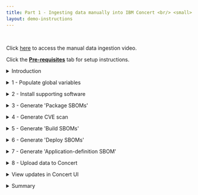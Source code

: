 ```yaml
---
title: Part 1 - Ingesting data manually into IBM Concert <br/> <small> <i> Tech Sales enablement </i> </small>
layout: demo-instructions
---
```


<span id="top"></span>

<br/> 

Click <a href="https://ibm.seismic.com/app?ContentId=24a980e9-bc75-427d-b341-bce2db2e771f#/doccenter/f6bc8873-d580-4ee8-a903-[…]0-a4ab-4913-a193-2cfef77d0f34/grid/" target="_blank" rel="noreferrer">here</a> to access the manual data ingestion video.

Click the [**Pre-requisites**](pre-requisites) tab for setup instructions.

<details markdown="1">

<summary>Introduction</summary>

In this demo, we’ll show how to ingest data manually into IBM Concert. 

We will walk through the manual process to help understand the details of how Concert works and the different types of data and formats that Concert supports. 

For our demo, we’ll use the Quote of the Day (QotD) application, which consists of 10 microservices. The final result will showcase a populated Concert Arena view with all the underlying components of the application and the prioritized CVEs.

<br/>

</details>

<p/>

<details markdown="1">

<summary>1 - Populate global variables</summary>

We begin by opening the concert-pm-utils repo code we downloaded in the pre-requisites section and open the **global_environment_variables** file. This file contains all the details of the demo QotD application and its environment.

In a real world PoV, customers will always use a pipeline to ingest data. These variables would be populated automatically from the pipeline.

For this demo, we will need to provide all the data in the global variables file. These variables will be used throughout the demo by the Concert toolkit to generate files for Concert.

<inline-notification text="This demo uses Concert Toolkit V1.0.1."></inline-notification>
<inline-notification text="Line numbers may vary as helper scripts get updated."></inline-notification>

<br/>

### Environment variables used in the QotD application

| **Environment variable** | **Description and code snippet** |
| :--- | :--- | :--- |
| **Platform architecture** | Placeholder <br/> <img src="images/1-1.png" width="825" /> |
| **Containerization platform** | Placeholder <br/> <img src="images/1-2.png" width="725" /> |
| **Demo app name** | Placeholder <br/> <img src="images/1-3.png" width="250" /> |
| **Demo app criticality** | Placeholder <br/> <img src="images/1-4.png" width="250" /> |
| **Demo app repository URL** | Placeholder <br/> <img src="images/1-5.png" width="525" /> |
| **Demo app version** | Placeholder <br/> <img src="images/1-6.png" width="225" /> |
| **Demo app component** | Placeholder <br/> <img src="images/1-7.png" width="375" /> |
| **Demo app repo name** | Placeholder <br/> <img src="images/1-8.png" width="375" /> |
| **Demo app source code repo URL** | Placeholder <br/> <img src="images/1-9.png" width="925" /> |
| **Demo app image URL** | Placeholder <br/> <img src="images/1-10.png" width="550" /> |
| **Demo app image tag** | Placeholder <br/> <img src="images/1-11.png" width="350" /> |
| **Demo app repository branch** | Placeholder <br/> <img src="images/1-12.png" width="350" /> |
| **Demo app access points** | Placeholder <br/> <img src="images/1-13.png" width="1200" /> |
| **Build number** <br/><br/> **Inventroy build number** <br/><br/> **Concert URN prefix** | Placeholder <br/> <img src="images/1-14.png" width="325" /> |
| **Kubernetes platform** <br/><br/> **Environment platform** <br/><br/> **Cluster ID** <br/><br/> **Cluster region** <br/><br/> **Cluster name** <br/><br/> **Cluster namespace** <br/><br/> **Kubernetes platform type** <br/><br/> **Kubernetes platform name** <br/><br/> **Cluster environment platform** | Placeholder <br/> <img src="images/1-15.png" width="375" /> |
| **Business name** <br/><br/> **Business unit name** <br/><br/> **Contact email** <br/><br/> **Contact phone** | Placeholder <br/> <img src="images/1-16.png" width="275" /> |
| **Concert ingestion endpoint** <br/><br/> **Concert ingestion instance ID** <br/><br/> **Concert ingestion token** | Placeholder <br/> <img src="images/1-17.png" width="500" /> |
| **Concert ingestion user** <br/><br/> **Concert ingestion password** | Placeholder <br/> <img src="images/1-18.png" width="525" /> |

<!-- <Show source code for install script> -->

**[Go to top](#top)**

<br/><br/>

</details>

<p/>

<details markdown="1">

<summary>2 - Install supporting software</summary>

To install all supporting software, run the **install_supporting_software** shell script. The script will install the IBM Concert toolkit, Grype, Docker and other software needed for this demo.

To run the install_supporting_software.sh shell script, execute the code in a terminal:

<code class="code-block"> ./install_supporting_software.sh </code>

The shell script will install the following: <br/>

| **Software** | **Description** |
| :--- | :--- |
| **IBM Concert toolkit** | Framework required to generate SBOMs and interact with IBM Concert APIs |
| **grype** | Vulnerability scanner for container images and filesystems |
| **Syft** | Tool for generating SBOMs from container images and filesystems |
| **cdxgen** | Tool required to generate CycloneDX SBOMs for various programming languages |
| **Python3** and **pip3** | Essential for running Python scripts and managing Python packages |
| **Homebrew** | Package manager for macOS that simplifies the installation, updating and management of software and libraries |
| **Node.js** | Required to enable the execution of JavaScript code server-side and the development of scalable network applications |
| **nvm** | Enable you to manage multiple versions of Node.js, making it easy to switch between different versions for various projects and development environments |
| **rpm** | Needed for installing certain packages like Syft |
| **Gradle** | Open-source build automation tool that streamlines the building, testing and deployment of software projects with its flexible and powerful capabilities |
| **jq** | Lightweight and flexible command-line JSON processor, essential for parsing, manipulating and transforming JSON data |
| **Bazel** | Powerful build and test tool that automates the process of compiling and testing large codebases efficiently |
| **GitHub CLI** | Tool for managing GitHub repositories from the command line |
| **Docker** | Platform for running and deploying containers and applications |

<img src="images/2-1.png" width="600" />

### Set up system paths

1. Update the system path and configure Git. Homebrew usually adds itself to the PATH automatically. However, if it doesn’t, you can add it manually: <br/><br/> <code class="code-block"> nano ~/.zshrc  # For zsh <br/> # or <br/> nano ~/.bash_profile  # For bash </code>

2. For users running macOS versions prior to Big Sur, you can set the Homebrew installation directory with the following command. Please add this line to your .zshrc or .bash_profile: <br/><br/> <code class="code-block"> export PATH="/usr/local/bin:/usr/local/sbin:$PATH" </code>

3. For users running macOS macOS versions Big Sur and later, the Homebrew installation directory is /opt/homebrew: <br/><br/> <code class="code-block"> export PATH="/opt/homebrew/bin:/opt/homebrew/sbin:$PATH" </code>

4. Homebrew usually handles this automatically, but to ensure Gradle is included in your PATH. For users running macOS versions prior to Big Sur, this can be done by adding the command below to your .zshrc or .bash_profile: <br/><br/> <code class="code-block"> export PATH="/usr/local/opt/gradle/bin:$PATH" </code>

5. For users running macOS versions Big Sur and later, use the command below: <br/><br/> <code class="code-block"> export PATH="/opt/homebrew/opt/gradle/bin:$PATH" </code>

6. Homebrew usually handles this automatically, but to ensure Bazel is included in your PATH. For users running macOS versions prior to Big Sur, this can be done by adding the command below to your .zshrc or .bash_profile: <br/><br/> <code class="code-block"> export PATH="/usr/local/bin:$PATH" </code>

7. For users running macOS versions Big Sur and later, use the command below: <br/><br/> <code class="code-block"> export PATH="/opt/homebrew/bin:$PATH" </code>

8. Apply changes: <br/><br/> <code class="code-block"> source ~/.zshrc  # For zsh <br/> # or <br/> source ~/.bash_profile  # For bash </code>

9. Configure Git: <br/><br/> <code class="code-block"> git config --global user.name "Your Name" <br/> git config --global user.email "your.email@ibm.com" </code>

**[Go to top](#top)**

<br/><br/>

</details>

<p/>

<details markdown="1">

<summary>3 - Generate 'Package SBOMs'</summary>

This slide shows the two variations of SBOMs that IBM Concert ingests.
<br/> <img src="images/sboms.jpeg" width="600" />

On the left, we see that Concert ingests the industry standard CycloneDX SBOM generated by various tools like CycloneDX, Syft and cdxgen. These SBOMs are called Package SBOMs.

On the right, we see that Concert also ingests SBOMs that are specific to Concert. These SBOMs are extenstions of the CycloneDX format and are customized for Concert. These SBOMs are called ‘Concert-defined’ SBOMs.

The first SBOM file is the Package SBOM. This SBOM provides an inventory of what’s in the software packages. Concert ingests two types of package SBOMs, one that scans the the source code and the second that scans the images.

<!-- <show section in script where toolkit image is pulled> -->

We will use the IBM Concert Toolkit (v1.0.1) to generate both types of package SBOMs.

<img src="images/3-1.png" width="800" />

<!-- <show section in script where code scan is called> -->

The code scan command in the Concert toolkit uses **cdxgen** to analyze the codebase, identifying all software packages and dependencies.

<img src="images/3-2.png" width="800" />

<!-- <show section in script where image scan is called> -->

The image scan command in the toolkit uses an open source tool called **Syft** to analyze the packages and operating system details in the containerized image.

In both cases, the toolkit generates a JSON file in standard CycloneDX format.

To execute both tasks we will run the **generate_package_sbom.sh** shell script: <br/><br/> <code class="code-block"> ./generate_package_sbom.sh </code>

The output of this command will be an image-scan SBOM and a code-scan SBOM file for each microservice.

<!-- <show generated package SBOM files on the computer> -->

<img src="images/3-3.png" width="600" />

<img src="images/3-4.png" width="1000" />

**[Go to top](#top)**

<br/><br/>

</details>

<p/>

<details markdown="1">

<summary>4 - Generate CVE scan</summary>

Next, we use an open source tool called **Grype** to conduct a vulnerability scan by analyzing container images. However, customers can use any image scanning tool like Prisma Cloud's Twistlock or Aqua Security's Trivvy.

<inline-notification text="The Concert toolkit does not contain any commands for generating CVE scan files."></inline-notification>

This process is carried out by executing the **generate_cve_csv_file.sh** shell script: <br/><br/> <code class="code-block"> ./generate_cve_csv_file.sh </code>

The output of this command will be a CVE file in CSV format for each microservice image in the application.

<inline-notification text="Concert accepts CSV files in a specific column format. Use the provided template to ensure the output file is generated with the correct CSV headers."></inline-notification>

<!-- <show CVE scans generated on the computer> -->

<img src="images/4-1.png" width="800" />

<img src="images/4-2.png" width="800" />

One CSV scan file should be generated for every microservice image in our QotD application.

**[Go to top](#top)**

<br/><br/>

</details>

<p/>

<details markdown="1">

<summary>5 - Generate 'Build SBOMs'</summary>

IBM concert ingests custom SBOM files called ConcertDef. These are an extension of the CycloneDX format. The three concert-defined SBOMs are called: Build, Deploy, and Application Definition.

Let’s start with the Build SBOM.

We will use the toolkit to generate the build SBOM file, which is a detailed inventory that includes information about the libraries, frameworks, tools, and other dependencies that were used to build the software application.

<!-- <show script where build-sbom command is called> -->

This process is carried out by executing the **generate_build_sbom.sh** shell script: <br/><br/> <code class="code-block"> ./generate_build_sbom.sh </code>

For each microservice image of the target application, a Build SBOM will be generated in the ./toolkit-data directory.
<br/> <img src="images/5-1.png" width="500" />

<!-- <show files in toolkit data directory> -->

<!-- <open one build sbom> -->

For each individual microservice, a Build SBOM provides an inventory of: <br/>
1. Associated images and their versions <br/> <img src="images/5-2.png" width="900" /> <br/><br/>
2. Repositories and their branches <br/> <img src="images/5-3.png" width="600" />

**[Go to top](#top)**

<br/><br/>

</details>

<p/>

<details markdown="1">

<summary>6 - Generate 'Deploy SBOMs'</summary>

The next step involves using the toolkit to generate the deploy SBOM file where the public and private access points are defined. The deploy SBOM focuses on the software as it is actually deployed in a specific environment, including any environment-specific configurations or dependencies.

<!-- <show script where deploy-sbom command is called> -->

This process is carried out by executing the generate_deploy_sbom.sh shell script: <br/><br/> <code class="code-block"> ./generate_deploy_sbom.sh </code>

For each pair of microservice and environment defined for the target application, a deploy SBOM will be generated in the ./toolkit-data directory. 

<!-- <show toolkit-data directory where SBOMs are generated (14)> --> 

involves using the toolkit to generate the Application Definition SBOM file, which is a detailed record of all elements involved in the application, from its core components to external dependencies, configuration settings, and runtime environments.
<br/> <img src="images/6-1.png" width="500" />

For each combination of microservice and environment, a Deploy SBOM provides an inventory of: <br/> 
1. Access points <br/> <img src="images/6-2.png" width="650" /> <br/><br/>
2. External dependencies <br/> <img src="images/6-3.png" width="450" />

**[Go to top](#top)**

<br/><br/>

</details>

<p/>

<details markdown="1">

<summary>7 - Generate 'Application-definition SBOM'</summary>

The last SBOM to be generated is the Application definition SBOM. This SBOM is where the application criticality is defined. As mentioned earlier the application criticality plays a significant role in Concert’s calculation of risk prioritization and recommendations.

<!-- <show script where app-definition command is called> -->

This process is carried out by executing the **generate_app_def.sh** shell script: <br/><br/> <code class="code-block"> ./generate_app_def.sh </code>

Unlike the other SBOMs, the Application-definition SBOM is defined at the application level instead of the microservice level. This enables Concert to have an application-centric view and only one Application-definition SBOM is required for each application, regardless of how many microservices it has.

An Application-definition SBOM will be generated in the ./toolkit-data directory. 
<br/> <img src="images/7-1.png" width="500" />

<!-- <show toolkit-data directory where Application Definition SBOM is generated (1)> -->

An Application-definition SBOM defines the boundaries of an application, including the following underlying elements: <br/> 
1. Microservices <br/> <img src="images/7-2.png" width="650" /> <br/><br/> 
2. Repositories <br/> <img src="images/7-3.png" width="650" /> <br/><br/> 
3. Images <br/> <img src="images/7-4.png" width="650" /> <br/><br/>
4. Environments <br/> <img src="images/7-5.png" width="300" /> <br/><br/> 
5. Access points and their exposure levels <br/> <img src="images/7-6.png" width="500" /> <br/><br/> 
6. Application criticality <br/> <img src="images/7-7.png" width="350" />

**[Go to top](#top)**

<br/><br/>

</details>

<p/>

<details markdown="1">

<summary>8 - Upload data to Concert</summary>

The final step is to upload all the generated data into IBM Concert to make it accessible in the Concert UI. This can be done by executing the **upload_data_concert.sh** shell script. 

<!-- <show script with upload details> -->

This helper script automates the process, allowing multiple Concert-supported files to be uploaded at once, eliminating the need for manual uploads: <br/><br/> <code class="code-block"> ./upload_data_concert.sh </code>

Alternatively, you can manually upload all relevant files from the ./toolkit-data directory to IBM Concert using the user interface, one by one.

<inline-notification text="Once all files are processed, they will be zipped and moved to the ./processed folder."></inline-notification>

<img src="images/8-1.png" width="800" />

**[Go to top](#top)**

<br/><br/>

</details>

<p/>

<details markdown="1">

<summary>View updates in Concert UI</summary>

We can now log in to Concert to view the uploaded data.
<br/> <img src="images/9-1.png" width="800" />
<br/> <img src="images/9-2.png" width="800" />

<!-- <show arena view> -->

<!-- <show dimensions view of vulnerability> -->

**[Go to top](#top)**

<br/><br/>

</details>

<p/>

<details markdown="1">

<summary>Summary</summary>

In this demo, we saw how to ingest data manually into IBM Concert. We learned about the five types of SBOMs and the CVE scan format that can be uploaded to Concert for visualization in the UI.

Click <a href="https://ibm.github.io/platinum-demos/tech-sales-enablement-learning-to-ingest-data-into-ibm-concert-pipeline/pre-requisites" target="_blank" rel="noreferrer">here</a> to continue to **Part 2 - Using a pipeline to automate data ingestion into IBM Concert**.

**[Go to top](#top)**

<br/><br/>

</details>